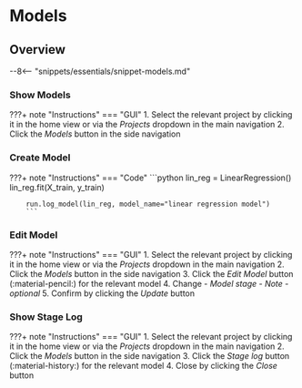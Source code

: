 # Models
## Overview
--8<-- "snippets/essentials/snippet-models.md"

### Show Models

???+ note "Instructions"
    === "GUI"
        1. Select the relevant project by clicking it in the home view or via the _Projects_ dropdown in the main navigation
        2. Click the _Models_ button in the side navigation

### Create Model

???+ note "Instructions"
    === "Code"
        ```python
        lin_reg = LinearRegression()
        lin_reg.fit(X_train, y_train)

        run.log_model(lin_reg, model_name="linear regression model")
        ```

### Edit Model

???+ note "Instructions"
    === "GUI"
        1. Select the relevant project by clicking it in the home view or via the _Projects_ dropdown in the main navigation
        2. Click the _Models_ button in the side navigation
        3. Click the _Edit Model_ button (:material-pencil:) for the relevant model
        4. Change
            - _Model stage_
            - _Note - optional_ 
        5. Confirm by clicking the _Update_ button

### Show Stage Log

???+ note "Instructions"
    === "GUI"
        1. Select the relevant project by clicking it in the home view or via the _Projects_ dropdown in the main navigation
        2. Click the _Models_ button in the side navigation
        3. Click the _Stage log_ button (:material-history:) for the relevant model
        4. Close by clicking the _Close_ button